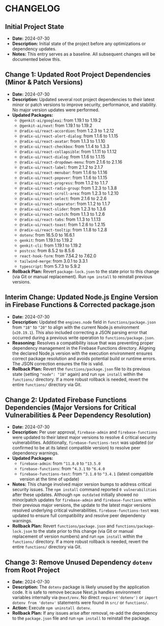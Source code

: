 # CHANGELOG

## Initial Project State

-   **Date:** 2024-07-30
-   **Description:** Initial state of the project before any optimizations or dependency updates.
-   **Notes:** This entry serves as a baseline. All subsequent changes will be documented below this.

## Change 1: Updated Root Project Dependencies (Minor & Patch Versions)

-   **Date:** 2024-07-30
-   **Description:** Updated several root project dependencies to their latest minor or patch versions to improve security, performance, and stability. No major version updates were performed.
-   **Updated Packages:**
    -   `@genkit-ai/googleai`: from 1.19.1 to 1.19.2
    -   `@genkit-ai/next`: from 1.19.1 to 1.19.2
    -   `@radix-ui/react-accordion`: from 1.2.3 to 1.2.12
    -   `@radix-ui/react-alert-dialog`: from 1.1.6 to 1.1.15
    -   `@radix-ui/react-avatar`: from 1.1.3 to 1.1.10
    -   `@radix-ui/react-checkbox`: from 1.1.4 to 1.3.3
    -   `@radix-ui/react-collapsible`: from 1.1.11 to 1.1.12
    -   `@radix-ui/react-dialog`: from 1.1.6 to 1.1.15
    -   `@radix-ui/react-dropdown-menu`: from 2.1.6 to 2.1.16
    -   `@radix-ui/react-label`: from 2.1.2 to 2.1.7
    -   `@radix-ui/react-menubar`: from 1.1.6 to 1.1.16
    -   `@radix-ui/react-popover`: from 1.1.6 to 1.1.15
    -   `@radix-ui/react-progress`: from 1.1.2 to 1.1.7
    -   `@radix-ui/react-radio-group`: from 1.2.3 to 1.3.8
    -   `@radix-ui/react-scroll-area`: from 1.2.3 to 1.2.10
    -   `@radix-ui/react-select`: from 2.1.6 to 2.2.6
    -   `@radix-ui/react-separator`: from 1.1.2 to 1.1.7
    -   `@radix-ui/react-slider`: from 1.2.3 to 1.3.6
    -   `@radix-ui/react-switch`: from 1.1.3 to 1.2.6
    -   `@radix-ui/react-tabs`: from 1.1.3 to 1.1.13
    -   `@radix-ui/react-toast`: from 1.2.6 to 1.2.15
    -   `@radix-ui/react-tooltip`: from 1.1.8 to 1.2.8
    -   `dotenv`: from 16.5.0 to 16.6.1
    -   `genkit`: from 1.19.1 to 1.19.2
    -   `genkit-cli`: from 1.19.1 to 1.19.2
    -   `postcss`: from 8.5.2 to 8.5.6
    -   `react-hook-form`: from 7.54.2 to 7.62.0
    -   `tailwind-merge`: from 3.0.1 to 3.3.1
    -   `typescript`: from 5.7.3 to 5.9.2
-   **Rollback Plan:** Revert `package-lock.json` to the state prior to this change (via Git or manual replacement). Run `npm install` to reinstall previous versions.

## Interim Change: Updated Node.js Engine Version in Firebase Functions & Corrected package.json

-   **Date:** 2024-07-30
-   **Description:** Updated the `engines.node` field in `functions/package.json` from `"18"` to `"20"` to align with the current Node.js environment (`v20.19.1`). This also included correcting a JSON parsing error that occurred during a previous write operation to `functions/package.json`.
-   **Reasoning:** Resolves a compatibility issue that was preventing proper dependency management in the Firebase Functions directory. Aligning the declared Node.js version with the execution environment ensures correct package resolution and avoids potential build or runtime errors. The JSON correction ensures the file is valid.
-   **Rollback Plan:** Revert the `functions/package.json` file to its previous state (setting `"node": "18"` again) and run `npm install` within the `functions/` directory. If a more robust rollback is needed, revert the entire `functions/` directory via Git.

## Change 2: Updated Firebase Functions Dependencies (Major Versions for Critical Vulnerabilities & Peer Dependency Resolution)

-   **Date:** 2024-07-30
-   **Description:** Per user approval, `firebase-admin` and `firebase-functions` were updated to their latest major versions to resolve 4 critical security vulnerabilities. Additionally, `firebase-functions-test` was updated (or confirmed to be at its latest compatible version) to resolve peer dependency warnings.
-   **Updated Packages:**
    -   `firebase-admin`: from `^11.8.0` to `^13.5.0`
    -   `firebase-functions`: from `^4.3.1` to `^6.4.0`
    -   `firebase-functions-test`: from `^3.1.0` to `^3.4.1` (latest compatible version at the time of update)
-   **Notes:** This change involved major version bumps to address critical security issues. The `npm install` command reported `0 vulnerabilities` after these updates. Although `npm outdated` initially showed no minor/patch updates for `firebase-admin` and `firebase-functions` within their previous major versions, the update to the latest major versions resolved underlying critical vulnerabilities. `firebase-functions-test` was updated to ensure full compatibility and resolve peer dependency warnings.
-   **Rollback Plan:** Revert `functions/package.json` and `functions/package-lock.json` to the state prior to this change (via Git or manual replacement of version numbers) and run `npm install` within the `functions/` directory. If a more robust rollback is needed, revert the entire `functions/` directory via Git.

## Change 3: Remove Unused Dependency `dotenv` from Root Project

-   **Date:** 2024-07-30
-   **Description:** The `dotenv` package is likely unused by the application code. It is safe to remove because Next.js handles environment variables internally via `@next/env`. No direct `require('dotenv')` or `import dotenv from 'dotenv'` statements were found in `src/` or `functions/`.
-   **Action:** Execute `npm uninstall dotenv`.
-   **Rollback Plan:** If any issues arise after removal, re-add the dependency to the `package.json` file and run `npm install` to reinstall the package.
